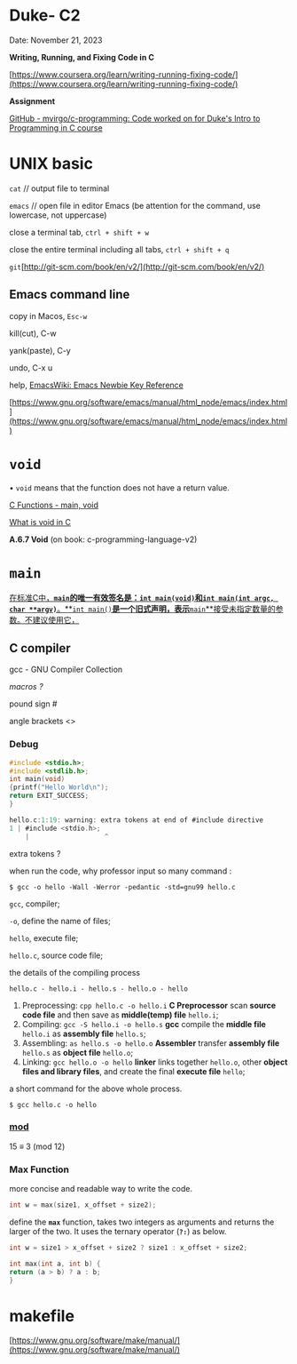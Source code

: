 # Duke- C2

Date: November 21, 2023

**Writing, Running, and Fixing Code in C**

[https://www.coursera.org/learn/writing-running-fixing-code/](https://www.coursera.org/learn/writing-running-fixing-code/)

**Assignment**

[GitHub - mvirgo/c-programming: Code worked on for Duke's Intro to Programming in C course](https://github.com/mvirgo/c-programming/tree/master)

# UNIX basic

`cat` // output file to terminal 

`emacs`  // open file in editor Emacs (be attention for the command, use lowercase, not uppercase)

close a terminal tab, `ctrl + shift + w` 

close the entire terminal including all tabs, `ctrl + shift + q` 

`git`[http://git-scm.com/book/en/v2/](http://git-scm.com/book/en/v2/)

## Emacs command line

copy in Macos, `Esc-w` 

kill(cut), C-w

yank(paste), C-y

undo, C-x u 

help, [EmacsWiki: Emacs Newbie Key Reference](https://www.emacswiki.org/emacs/EmacsNewbieKeyReference)

[https://www.gnu.org/software/emacs/manual/html_node/emacs/index.html](https://www.gnu.org/software/emacs/manual/html_node/emacs/index.html)

# `void`

• `void` means that the function does not have a return value.

[C Functions - main, void](https://www.w3schools.com/c/c_functions.php)

[What is void in C](https://www.c-programming-simple-steps.com/what-is-void.html)

**A.6.7 Void** (on book: c-programming-language-v2)

# `main`

[在标准C中，**`main`**的唯一有效签名是：**`int main(void)`**和**`int main(int argc, char **argv)`**。**`int main()`**是一个旧式声明，表示**`main`**接受未指定数量的参数。不建议使用它，](https://stackoverflow.com/questions/18928279/how-does-int-main-and-void-main-work)

## C compiler

gcc - GNU Compiler Collection

*macros ?*

pound sign #

angle brackets <> 

### Debug

```c
#include <stdio.h>;
#include <stdlib.h>;
int main(void)
{printf("Hello World\n");
return EXIT_SUCCESS;
}

hello.c:1:19: warning: extra tokens at end of #include directive
1 | #include <stdio.h>;
	|                   ^
```

extra tokens ?

when run the code, why professor input so many command :

`$ gcc -o hello -Wall -Werror -pedantic -std=gnu99 hello.c`

`gcc`, compiler;

`-o`, define the name of files;

`hello`, execute file;

`hello.c`, source code file;

the details of the compiling process 

`hello.c - hello.i - hello.s - hello.o - hello` 

1. Preprocessing: `cpp hello.c -o hello.i`
**C Preprocessor** scan **source code file** and then save as **middle(temp) file** `hello.i`;
2. Compiling: `gcc -S hello.i -o hello.s`
**gcc** compile the **middle file** `hello.i` as **assembly file** `hello.s`;
3. Assembling: `as hello.s -o hello.o`
**Assembler** transfer **assembly file** `hello.s` as **object file** `hello.o`;
4. Linking: `gcc hello.o -o hello`
**linker** links together `hello.o`, other **object files and library files**, and create the final **execute file** `hello`;

 a short command for the above whole process.

`$ gcc hello.c -o hello`

### [mod](https://en.wikipedia.org/wiki/Modular_arithmetic)

15 ≡ 3 (mod 12)

### Max Function

more concise and readable way to write the code. 

```c
int w = max(size1, x_offset + size2);
```

define the **`max`** function, takes two integers as arguments and returns the larger of the two. It uses the ternary operator (**`?:`**) as below.

```c
int w = size1 > x_offset + size2 ? size1 : x_offset + size2;

int max(int a, int b) {
return (a > b) ? a : b;
}
```

# makefile

[https://www.gnu.org/software/make/manual/](https://www.gnu.org/software/make/manual/)

